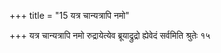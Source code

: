 +++
title = "15 यत्र चान्यत्रापि नमो"

+++
यत्र चान्यत्रापि नमो रुद्रायेत्येव ब्रूयाद्रुद्रो ह्येवेदं सर्वमिति श्रुतेः १५